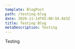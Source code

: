 ```yaml
---
template: BlogPost
path: /testing-blog
date: 2020-11-14T05:00:59.843Z
title: Testing Blog
metaDescription: Testing
---
```

Testing